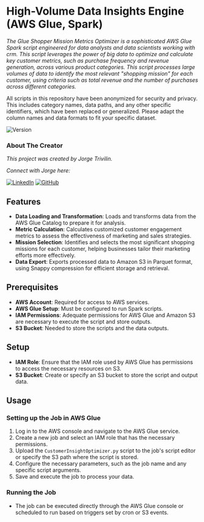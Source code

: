 # High-Volume Data Insights Engine (AWS Glue, Spark)

*The Glue Shopper Mission Metrics Optimizer is a sophisticated AWS Glue Spark script engineered for data analysts and data scientists working with crm. This script leverages the power of big data to optimize and calculate key customer metrics, such as purchase frequency and revenue generation, across various product categories. This script processes large volumes of data to identify the most relevant "shopping mission" for each customer, using criteria such as total revenue and the number of purchases across different categories.*

All scripts in this repository have been anonymized for security and privacy. This includes category names, data paths, and any other specific identifiers, which have been replaced or generalized. Please adapt the column names and data formats to fit your specific dataset.

![Version](https://img.shields.io/badge/version-1.0.0-blue)

### About The Creator

*This project was created by Jorge Trivilin.* 

*Connect with Jorge here:*

[![LinkedIn](https://img.shields.io/badge/LinkedIn-Jorge_Trivilin-blue?style=flat&logo=linkedin)](https://www.linkedin.com/in/jorgetrivilin/)
[![GitHub](https://img.shields.io/badge/GitHub-jorgetrivilin-lightgrey?style=flat&logo=github)](https://github.com/jorge-trivilin/)

## Features
- **Data Loading and Transformation**: Loads and transforms data from the AWS Glue Catalog to prepare it for analysis.
- **Metric Calculation**: Calculates customized customer engagement metrics to assess the effectiveness of marketing and sales strategies.
- **Mission Selection**: Identifies and selects the most significant shopping missions for each customer, helping businesses tailor their marketing efforts more effectively.
- **Data Export**: Exports processed data to Amazon S3 in Parquet format, using Snappy compression for efficient storage and retrieval.

## Prerequisites
- **AWS Account**: Required for access to AWS services.
- **AWS Glue Setup**: Must be configured to run Spark scripts.
- **IAM Permissions**: Adequate permissions for AWS Glue and Amazon S3 are necessary to execute the script and store outputs.
- **S3 Bucket**: Needed to store the scripts and the data outputs.

## Setup
- **IAM Role**: Ensure that the IAM role used by AWS Glue has permissions to access the necessary resources on S3.
- **S3 Bucket**: Create or specify an S3 bucket to store the script and output data.

## Usage
### Setting up the Job in AWS Glue
1. Log in to the AWS console and navigate to the AWS Glue service.
2. Create a new job and select an IAM role that has the necessary permissions.
3. Upload the `CustomerInsightOptimizer.py` script to the job's script editor or specify the S3 path where the script is stored.
4. Configure the necessary parameters, such as the job name and any specific script arguments.
5. Save and execute the job to process your data.

### Running the Job
- The job can be executed directly through the AWS Glue console or scheduled to run based on triggers set by cron or S3 events.
